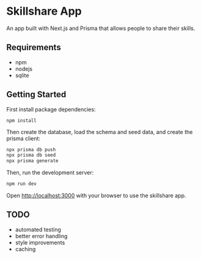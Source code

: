 # Skillshare App

An app built with Next.js and Prisma that allows people to share their skills.


## Requirements

- npm
- nodejs
- sqlite


## Getting Started

First install package dependencies:

```
npm install
```

Then create the database, load the schema and seed data, and create the prisma client:

```bash
npx prisma db push
npx prisma db seed
npx prisma generate
```

Then, run the development server:

```bash
npm run dev
```

Open [http://localhost:3000](http://localhost:3000) with your browser to use the skillshare app.


## TODO

- automated testing
- better error handling
- style improvements
- caching
